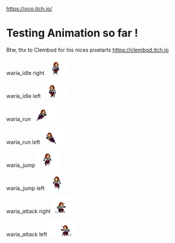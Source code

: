 https://oco.itch.io/

# Testing Animation so far !
Btw, thx to Clembod for his nices pixelarts
https://clembod.itch.io

waria_idle right
![waria_idle](warrior/waria_idle.gif?raw=true "waria_idle")

waria_idle left
![waria_idle_l](warrior/waria_idle_l.gif?raw=true "waria_idle_l")

waria_run
![waria_run](warrior/waria_run.gif?raw=true "waria_run")

waria_run left
![waria_run_l](warrior/waria_run_l.gif?raw=true "waria_run_l")

waria_jump
![waria_jump](warrior/waria_jump.gif?raw=true "waria_jump")

waria_jump left
![waria_jump_l](warrior/waria_jump_l.gif?raw=true "waria_jump_l")

waria_attack right
![waria_dask_attack](warrior/waria_dask_attack.gif?raw=true "waria_dask_attack")

waria_attack left
![waria_dask_attack_l](warrior/waria_dask_attack_l.gif?raw=true "waria_dask_attack_l")
